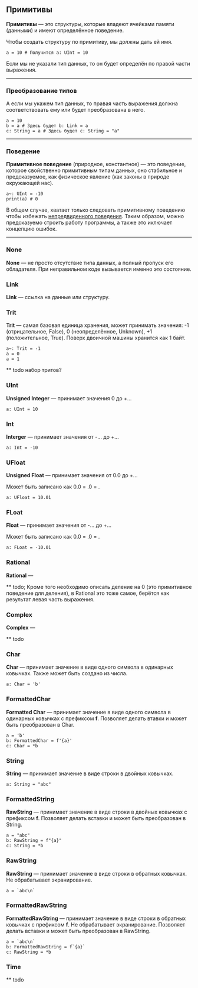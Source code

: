 ## Примитивы

**Примитивы** — это структуры, которые владеют ячейками памяти (данными) и имеют определённое поведение.

Чтобы создать структуру по примитиву, мы должны дать ей имя.
```
a = 10 # Получится a: UInt = 10
```
Если мы не указали тип данных, то он будет определён по правой части выражения.

---

### Преобразование типов

А если мы укажем тип данных, то правая часть выражения должна соответствовать ему или будет преобразована в него.
```
a = 10
b = a # Здесь будет b: Link = a
c: String = a # Здесь будет c: String = "a"
```

---

### Поведение

**Примитивное поведение** (природное, константное) — это поведение, которое свойственно примитивным типам данных, оно стабильное и предсказуемое, как физическое явление (как законы в природе окружающей нас).
```
a~: UInt = -10
print(a) # 0
```
В общем случае, хватает только следовать примитивному поведению чтобы избежать [непредвиденного поведения](./indeterminate-behavior). Таким образом, можно предсказуемо строить работу программы, а также это иключает концепцию ошибок.

---

### None

**None** — не просто отсутствие типа данных, а полный пропуск его обладателя. При неправильном коде вызывается именно это состояние.

### Link

**Link** — ссылка на данные или структуру.

### Trit

**Trit** — самая базовая единица хранения, может принимать значения: -1 (отрицательное, False), 0 (неопределённое, Unknown), +1 (положительное, True). Поверх двоичной машины хранится как 1 байт.

```
a~: Trit = -1
a = 0
a = 1
```

** todo набор тритов?

### UInt

**Unsigned Integer** — принимает значения 0 до +...

```
a: UInt = 10
```

### Int

**Interger** — принимает значения от -... до +...

```
a: Int = -10
```

### UFloat

**Unsigned Float** — принимает значения от 0.0 до +...

Может быть записано как 0.0 = .0 = .

```
a: UFloat = 10.01
```

### FLoat

**Float** — принимает значения от -... до +...

Может быть записано как 0.0 = .0 = .

```
a: FLoat = -10.01
```

### Rational

**Rational** —

** todo; Кроме того необходимо описать деление на 0 (это примитивное поведение для деления), в Rational это тоже самое, берётся как результат левая часть выражения.

### Complex

**Complex** —

** todo

### Char

**Char** — принимает значение в виде одного символа в одинарных ковычках. Также может быть создано из числа.
```
a: Char = 'b'
```

### FormattedChar

**Formatted Char** — принимает значение в виде одного символа в одинарных ковычках с префиксом **f**. Позволяет делать втавки и может быть преобразован в Char.
```
a = 'b'
b: FormattedChar = f'{a}'
c: Char = *b
```

### String

**String** — принимает значение в виде строки в двойных ковычках.
```
a: String = "abc"
```

### FormattedString

**RawString** — принимает значение в виде строки в двойных ковычках с префиксом **f**. Позволяет делать вставки и может быть преобразован в String.
```
a = "abc"
b: RawString = f"{a}"
c: String = *b
```

### RawString

**RawString** — принимает значение в виде строки в обратных ковычках. Не обрабатывает экранирование.

```
a = `abc\n`
```

### FormattedRawString

**FormattedRawString** — принимает значение в виде строки в обратных ковычках с префиксом **f**. Не обрабатывает экранирование. Позволяет делать вставки и может быть преобразован в RawString.

```
a = `abc\n`
b: FormattedRawString = f`{a}`
c: RawString = *b
```

### Time

** todo